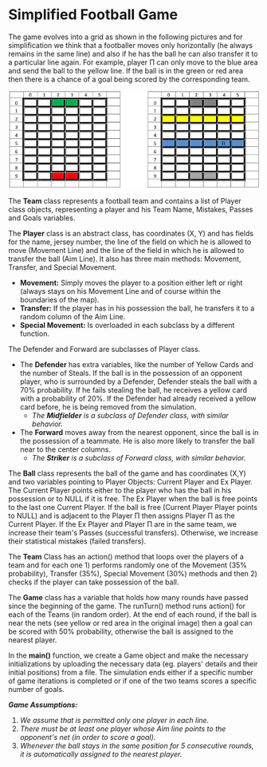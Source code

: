 # Simplified Football Game
The game evolves into a grid as shown in the following pictures and for simplification we think that a footballer moves only horizontally (he always remains in the same line) and also if he has the ball he can also transfer it to a particular line again. For example, player Π can only move to the blue area and send the ball to the yellow line. If the ball is in the green or red area then there is a chance of a goal being scored by the corresponding team.

![map](https://raw.githubusercontent.com/GerasimosR/Simplified-football-game/master/map.png)

The **Team** class represents a football team and contains a list of Player class objects, representing a player and his Team Name, Mistakes, Passes and Goals variables.

The **Player** class is an abstract class, has coordinates (X, Y) and has fields for the name, jersey number, the line of the field on which he is allowed to move (Movement Line) and the line of the field in which he is allowed to transfer the ball (Aim Line). It also has three main methods: Movement, Transfer, and Special Movement.

 - **Movement:** Simply moves the player to a position either left or right (always stays on his Movement Line and of course within the boundaries of the map).
 - **Transfer:**  If the player has in his possession the ball, he transfers it to a random column of the Aim Line.
 - **Special Movement:** Is overloaded in each subclass by a different function.

The Defender and Forward are subclasses of Player class. 
- The **Defender** has extra variables, like the number of Yellow Cards and the number of Steals. If the ball is in the possession of an opponent player, who is surrounded by a Defender, Defender steals the ball with a 70% probability. If he fails stealing the ball, he receives a yellow card with a probability of 20%. If the Defender had already received a yellow card before, he is being removed from the simulation.
    - _The **Midfielder** is a subclass of Defender class, with similar behavior._
- The **Forward** moves away from the nearest opponent, since the ball is in the possession of a teammate. He is also more likely to transfer the ball near to the center columns. 
    - _The **Striker** is a subclass of Forward class, with similar behavior._        

The **Ball** class represents the ball of the game and has coordinates (X,Y) and two variables pointing to Player Objects: Current Player and Ex Player. The Current Player points either to the player who has the ball in his possession or to NULL if it is free. The Ex Player when the ball is free points to the last one Current Player. If the ball is free (Current Player Player points to NULL) and is adjacent to the Player Π then assigns Player Π as the Current Player. If the Ex Player and Player Π are in the same team, we increase their team's Passes (successful transfers). Otherwise, we increase their statistical mistakes (failed transfers).

The **Team** Class has an action() method that loops over the players of a team and for each one 1) performs randomly one of the Movement (35% probability), Transfer (35%), Special Movement (30%) methods and then 2) checks if the player can take possession of the ball.

The **Game** class has a variable that holds how many rounds have passed since the beginning of the game. The runTurn() method runs action() for each of the Teams (in random order). At the end of each round, if the ball is near the nets (see yellow or red area in the original image) then a goal can be scored with 50% probability, otherwise the ball is assigned to the nearest player.

In the **main()** function, we create a Game object and make the necessary initializations by uploading the necessary data (eg. players' details and their initial positions) from a file. The simulation ends either if a specific number of game iterations is completed or if one of the two teams scores a specific number of goals.

_**Game Assumptions:**_ 
1) _We assume that is permitted only one player in each line._
2) _There must be at least one player whose Aim line points to the opponent's net (in order to score a goal)._
3) _Whenever the ball stays in the same position for 5 consecutive rounds, it is automatically assigned to the nearest player._


